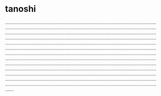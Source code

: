# tanoshi

...................................................................................................................................................................................................................................................................................................................................................................................................................................................................................................................................................................................................................................................................................................................................................................................................................................................................................................................................................................................................................................................................................................................................................................................................................................................................................................................................................................................................................................................................................................................................................................................................................................................................................